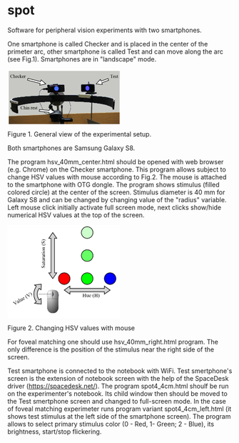 # spot
Software for peripheral vision experiments with two smartphones.

One smartphone is called Checker and is placed in the center of the primeter arc,
other smartphone is called Test and can move along the arc (see Fig.1). Smartphones are in "landscape" mode.

<img src="https://github.com/abelokopytov/spot/raw/master/figs/fig_1.png" width=50% align="center">

Figure 1. General view of the experimental setup.

Both smartphones are Samsung Galaxy S8.

The program hsv_40mm_center.html should be opened with web browser (e.g. Chrome) on the Checker smartphone.
This program allows subject to change HSV values with mouse according to Fig.2.
The mouse is attached to the smartphone with OTG dongle.
The program shows stimulus (filled colored circle) at the center of the screen.
Stimulus diameter is 40 mm for Galaxy S8 and can be changed by changing value of the "radius" variable.
Left mouse click initially activate full screen mode, next clicks show/hide numerical HSV values at the top of the screen. 

<img src="https://github.com/abelokopytov/spot/raw/master/figs/fig_2.png" width=50% align="center">

Figure 2. Changing HSV values with mouse

For foveal matching one should use hsv_40mm_right.html program.
The only difference is the position of the stimulus near the right side of the screen.

Test smartphone is connected to the notebook with WiFi.
Test smertphone's screen is the extension of notebook screen with the help of the SpaceDesk driver (https://spacedesk.net/).
The program spot4_4cm.html shoulf be run on the experimenter's notebook.
Its child window then should be moved to the Test smertphone screen and changed to full-screen mode.
In the case of foveal matching experimeter runs program variant spot4_4cm_left.html (it shows test stimulus at the left side of the smartphone screen).
The program allows to select primary stimulus color (0 - Red, 1- Green; 2 - Blue), its brightness, start/stop flickering.
